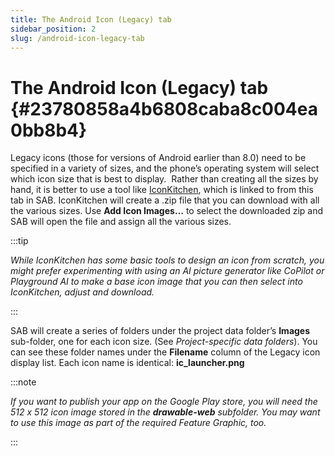 ```yaml
---
title: The Android Icon (Legacy) tab
sidebar_position: 2
slug: /android-icon-legacy-tab
---
```




# **The Android Icon (Legacy) tab** {#23780858a4b6808caba8c004ea0bb8b4}


Legacy icons (those for versions of Android earlier than 8.0) need to be specified in a variety of sizes, and the phone’s operating system will select which icon size that is best to display.  Rather than creating all the sizes by hand, it is better to use a tool like [IconKitchen](https://icon.kitchen/), which is linked to from this tab in SAB. IconKitchen will create a .zip file that you can download with all the various sizes. Use **Add Icon Images…** to select the downloaded zip and SAB will open the file and assign all the various sizes.


:::tip

_While IconKitchen has some basic tools to design an icon from scratch, you might prefer experimenting with using an AI picture generator like CoPilot or Playground AI to make a base icon image that you can then select into IconKitchen, adjust and download._

:::




SAB will create a series of folders under the project data folder’s **Images** sub-folder, one for each icon size. (See _Project-specific data folders_). You can see these folder names under the **Filename** column of the Legacy icon display list. Each icon name is identical: **ic_launcher.png**


:::note

_If you want to publish your app on the Google Play store, you will need the 512 x 512 icon image stored in the_ _**drawable-web**_ _subfolder. You may want to use this image as part of the required Feature Graphic, too._

:::



